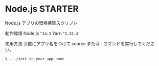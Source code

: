 # Node.js STARTER

Node.js アプリの環境構築スクリプト


動作環境
Node.js `^14.3`
Yarn `^1.22.4`

使用方法
引数にアプリ名をつけて source または . コマンドを実行してください。

```
$ . ./init.sh your_app_name
```

